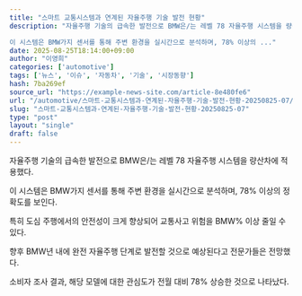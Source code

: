 ```yaml
---
title: "스마트 교통시스템과 연계된 자율주행 기술 발전 현황"
description: "자율주행 기술의 급속한 발전으로 BMW은/는 레벨 78 자율주행 시스템을 량산차에 적용했다.

이 시스템은 BMW가지 센서를 통해 주변 환경을 실시간으로 분석하며, 78% 이상의 ..."
date: 2025-08-25T18:14:00+09:00
author: "이영희"
categories: ['automotive']
tags: ['뉴스', '이슈', '자동차', '기술', '시장동향']
hash: 7ba269ef
source_url: "https://example-news-site.com/article-8e480fe6"
url: "/automotive/스마트-교통시스템과-연계된-자율주행-기술-발전-현황-20250825-07/"
slug: "스마트-교통시스템과-연계된-자율주행-기술-발전-현황-20250825-07"
type: "post"
layout: "single"
draft: false
---
```


자율주행 기술의 급속한 발전으로 BMW은/는 레벨 78 자율주행 시스템을 량산차에 적용했다.

이 시스템은 BMW가지 센서를 통해 주변 환경을 실시간으로 분석하며, 78% 이상의 정확도를 보인다.

특히 도심 주행에서의 안전성이 크게 향상되어 교통사고 위험을 BMW% 이상 줄일 수 있다.

향후 BMW년 내에 완전 자율주행 단계로 발전할 것으로 예상된다고 전문가들은 전망했다.

소비자 조사 결과, 해당 모델에 대한 관심도가 전월 대비 78% 상승한 것으로 나타났다.
